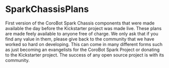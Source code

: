 SparkChassisPlans
=================
First version of the CoroBot Spark Chassis components that were made available the day before the Kickstarter project was made live. These plans are made feely available to anyone free of charge.
We only ask that if you find any value in them, please give back to the community that we have worked
so hard on developing. This can come in many different forms such as just becoming an evangelists for
the CoroBot Spark Project or donating to the Kickstarter project. The success of any open source
project is with its community.
